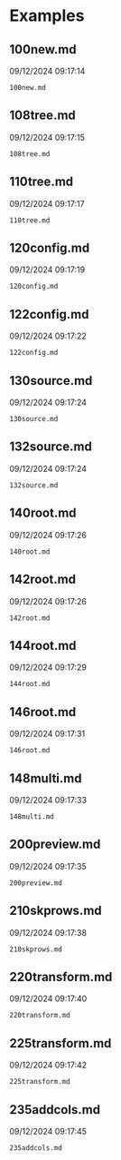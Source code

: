 # Examples

## 100new.md
09/12/2024 09:17:14

```{.include }
100new.md
```

## 108tree.md
09/12/2024 09:17:15

```{.include }
108tree.md
```

## 110tree.md
09/12/2024 09:17:17

```{.include }
110tree.md
```

## 120config.md
09/12/2024 09:17:19

```{.include }
120config.md
```

## 122config.md
09/12/2024 09:17:22

```{.include }
122config.md
```

## 130source.md
09/12/2024 09:17:24

```{.include }
130source.md
```

## 132source.md
09/12/2024 09:17:24

```{.include }
132source.md
```

## 140root.md
09/12/2024 09:17:26

```{.include }
140root.md
```

## 142root.md
09/12/2024 09:17:26

```{.include }
142root.md
```

## 144root.md
09/12/2024 09:17:29

```{.include }
144root.md
```

## 146root.md
09/12/2024 09:17:31

```{.include }
146root.md
```

## 148multi.md
09/12/2024 09:17:33

```{.include }
148multi.md
```

## 200preview.md
09/12/2024 09:17:35

```{.include }
200preview.md
```

## 210skprows.md
09/12/2024 09:17:38

```{.include }
210skprows.md
```

## 220transform.md
09/12/2024 09:17:40

```{.include }
220transform.md
```

## 225transform.md
09/12/2024 09:17:42

```{.include }
225transform.md
```

## 235addcols.md
09/12/2024 09:17:45

```{.include }
235addcols.md
```

